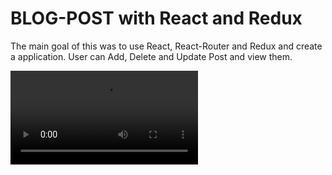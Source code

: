 # BLOG-POST with React and Redux
The main goal of this was to use React, React-Router and Redux and create a application.
User can Add, Delete and Update Post and view them.

![DEMO](https://user-images.githubusercontent.com/82286711/114400470-a0935100-9bbf-11eb-964b-52557685f776.mp4)

